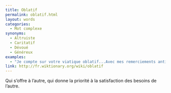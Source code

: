 ```yaml
---
title: Oblatif
permalink: oblatif.html
layout: words
categories:
  - Mot complexe
synonyms:
  - Altruiste
  - Caritatif
  - Dévoué
  - Généreux
examples:
  - "Je compte sur votre viatique oblatif...Avec mes remerciements anticipés, (cf. Correspondance)"
link: http://fr.wiktionary.org/wiki/oblatif
---
```


Qui s’offre à l’autre, qui donne la priorité à la satisfaction des besoins de l’autre.
